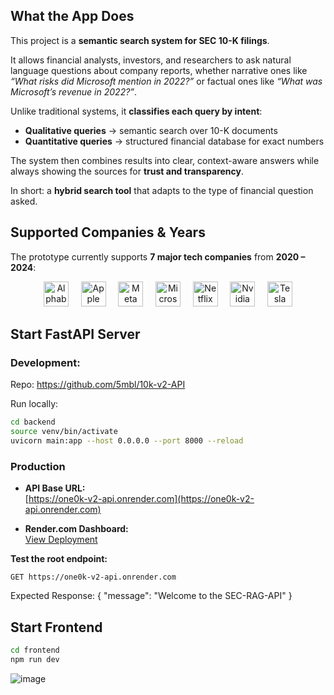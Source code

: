 
## What the App Does

This project is a **semantic search system for SEC 10-K filings**.

It allows financial analysts, investors, and researchers to ask natural language questions about company reports, whether narrative ones like *“What risks did Microsoft mention in 2022?”* or factual ones like *“What was Microsoft’s revenue in 2022?”*.

Unlike traditional systems, it **classifies each query by intent**:
- **Qualitative queries** → semantic search over 10-K documents  
- **Quantitative queries** → structured financial database for exact numbers  

The system then combines results into clear, context-aware answers while always showing the sources for **trust and transparency**.

In short: a **hybrid search tool** that adapts to the type of financial question asked.

## Supported Companies & Years

The prototype currently supports **7 major tech companies** from **2020 – 2024**:


<p align="center">
  <img src="https://upload.wikimedia.org/wikipedia/commons/2/2f/Google_2015_logo.svg" alt="Alphabet" height="40" /> &nbsp;&nbsp;&nbsp;
  <img src="https://upload.wikimedia.org/wikipedia/commons/f/fa/Apple_logo_black.svg" alt="Apple" height="40" /> &nbsp;&nbsp;&nbsp;
  <img src="https://upload.wikimedia.org/wikipedia/commons/7/7b/Meta_Platforms_Inc._logo.svg" alt="Meta" height="40" /> &nbsp;&nbsp;&nbsp;
  <img src="https://upload.wikimedia.org/wikipedia/commons/4/44/Microsoft_logo.svg" alt="Microsoft" height="40" /> &nbsp;&nbsp;&nbsp;
  <img src="https://upload.wikimedia.org/wikipedia/commons/0/08/Netflix_2015_logo.svg" alt="Netflix" height="40" /> &nbsp;&nbsp;&nbsp;
  <img src="https://upload.wikimedia.org/wikipedia/commons/a/a4/NVIDIA_logo.svg" alt="Nvidia" height="40" /> &nbsp;&nbsp;&nbsp;
  <img src="https://upload.wikimedia.org/wikipedia/commons/b/bd/Tesla_Motors.svg" alt="Tesla" height="40" />
</p>

## **Start FastAPI Server** 

### Development:
Repo: https://github.com/5mbl/10k-v2-API

Run locally:
```bash
cd backend  
source venv/bin/activate  
uvicorn main:app --host 0.0.0.0 --port 8000 --reload  
```

### Production

- **API Base URL:**  
  [https://one0k-v2-api.onrender.com](https://one0k-v2-api.onrender.com)

- **Render.com Dashboard:**  
  [View Deployment](https://dashboard.render.com/web/srv-d21bb0qdbo4c73dvr5f0/deploys/dep-d21bvo7fte5s73fee1dg)

**Test the root endpoint:**

```http
GET https://one0k-v2-api.onrender.com
```

Expected Response:
{
  "message": "Welcome to the SEC-RAG-API"
}



## **Start Frontend**  
```bash
cd frontend  
npm run dev    
```   


![image](https://github.com/user-attachments/assets/d0f3b0eb-1512-40ba-b7fb-c8ebf643937f)
